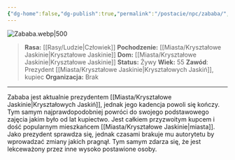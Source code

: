 ```yaml
---
{"dg-home":false,"dg-publish":true,"permalink":"/postacie/npc/zababa/","dgPassFrontmatter":true}
---
```


![Zababa.webp|500](/img/user/Vault/Grafiki/NPC/Zababa.webp)

> **Rasa:** [[Rasy/Ludzie\|Człowiek]]
> **Pochodzenie:** [[Miasta/Kryształowe Jaskinie\|Kryształowe Jaskinie]]
> **Dom:** [[Miasta/Kryształowe Jaskinie\|Kryształowe Jaskinie]]
> **Status:** Żywy
> **Wiek:** 55
> **Zawód**: Prezydent [[Miasta/Kryształowe Jaskinie\|Kryształowych Jaskiń]], kupiec
> **Organizacja:** Brak

---

Zababa jest aktualnie prezydentem [[Miasta/Kryształowe Jaskinie\|Kryształowych Jaskiń]]\, jednak jego kadencja powoli się kończy. Tym samym najprawdopodobniej powróci do swojego podstawowego zajęcia jakim było od lat kupiectwo. Jest całkiem przyzwoitym kupcem i dość popularnym mieszkańcem [[Miasta/Kryształowe Jaskinie\|miasta]]. Jako prezydent sprawdza się, jednak czasami brakuje mu autorytetu by wprowadzać zmiany jakich pragnął. Tym samym zdarza się, że jest lekceważony przez inne wysoko postawione osoby.